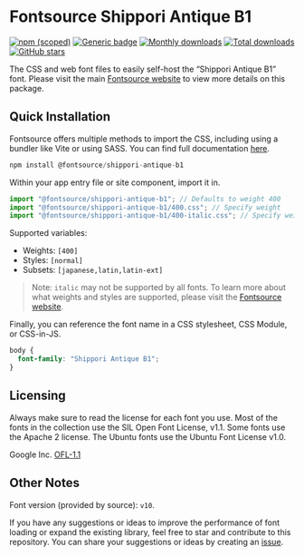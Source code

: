 # Fontsource Shippori Antique B1

[![npm (scoped)](https://img.shields.io/npm/v/@fontsource/shippori-antique-b1?color=brightgreen)](https://www.npmjs.com/package/@fontsource/shippori-antique-b1) [![Generic badge](https://img.shields.io/badge/fontsource-passing-brightgreen)](https://github.com/fontsource/fontsource) [![Monthly downloads](https://badgen.net/npm/dm/@fontsource/shippori-antique-b1)](https://github.com/fontsource/fontsource) [![Total downloads](https://badgen.net/npm/dt/@fontsource/shippori-antique-b1)](https://github.com/fontsource/fontsource) [![GitHub stars](https://img.shields.io/github/stars/fontsource/fontsource.svg?style=social&label=Star)](https://github.com/fontsource/fontsource/stargazers)

The CSS and web font files to easily self-host the “Shippori Antique B1” font. Please visit the main [Fontsource website](https://fontsource.org/fonts/shippori-antique-b1) to view more details on this package.

## Quick Installation

Fontsource offers multiple methods to import the CSS, including using a bundler like Vite or using SASS. You can find full documentation [here](https://fontsource.org/docs/getting-started/introduction).

```javascript
npm install @fontsource/shippori-antique-b1
```

Within your app entry file or site component, import it in.

```javascript
import "@fontsource/shippori-antique-b1"; // Defaults to weight 400
import "@fontsource/shippori-antique-b1/400.css"; // Specify weight
import "@fontsource/shippori-antique-b1/400-italic.css"; // Specify weight and style
```

Supported variables:
- Weights: `[400]`
- Styles: `[normal]`
- Subsets: `[japanese,latin,latin-ext]`

> Note: `italic` may not be supported by all fonts. To learn more about what weights and styles are supported, please visit the [Fontsource website](https://fontsource.org/fonts/shippori-antique-b1).

Finally, you can reference the font name in a CSS stylesheet, CSS Module, or CSS-in-JS.

```css
body {
  font-family: "Shippori Antique B1";
}
```

## Licensing
Always make sure to read the license for each font you use. Most of the fonts in the collection use the SIL Open Font License, v1.1. Some fonts use the Apache 2 license. The Ubuntu fonts use the Ubuntu Font License v1.0.

Google Inc.
[OFL-1.1](http://scripts.sil.org/OFL)

## Other Notes
Font version (provided by source): `v10`.

If you have any suggestions or ideas to improve the performance of font loading or expand the existing library, feel free to star and contribute to this repository. You can share your suggestions or ideas by creating an [issue](https://github.com/fontsource/fontsource/issues).